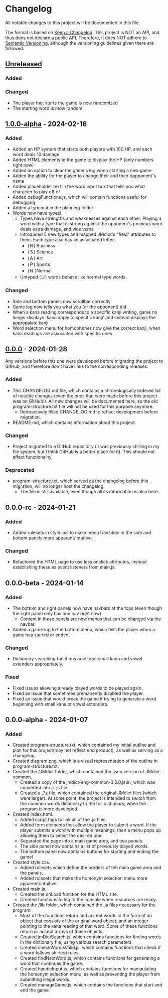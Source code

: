 # Changelog

All notable changes to this project will be documented in this file.

The format is based on [Keep a Changelog](https://keepachangelog.com/en/1.0.0/).
This project is NOT an API, and thus does not declare a public API. Therefore, it does NOT adhere to [Semantic Versioning](https://semver.org/spec/v2.0.0.html), although the versioning guidelines given there are followed.

## [Unreleased]

### Added

### Changed

- The player that starts the game is now randomized
- The starting word is mow random

## [1.0.0-alpha] - 2024-02-16

### Added

- Added an HP system that starts both players with 100 HP, and each word deals 10 damage
- Added HTML elements to the game to display the HP (only numbers right now)
- Added an option to clear the game's log when starting a new game
- Added the ability for the player to change their and their oppponent's name
- Added placeholder text in the word input box that tells you what character to play off of
- Added debugFunctions.js, which will contain functions useful for debugging
- Added a typemat in the planning folder
- Words now have types!
    - Types have strengths and weaknesses against each other. Playing a word with a type that is strong against the opponent's previous word deals extra damage, and vice versa
    - Introduced 5 new types and mapped JMdict's "field" attributes to them. Each type also has an associated letter:
        - (Ｂ) Business
        - (Ｓ) Science
        - (Ａ) Art
        - (Ｐ) Sports
        - (Ｎ )Normal
    - Untyped (Ｕ) words behave like normal type words.

### Changed

- Side and bottom panels now scrollbar correctly
- Game log now tells you what you (or the opponent) did
- When a kana reading corresponds to a specific kanji writing, game no longer displays 'kana apply to specific kanji' and instead displays the appropaiate kanji
- Word selection menu for homophones now give the correct kanji, when kana readings are associated with specific ones

## [0.0.0] - 2024-01-28

Any versions before this one were developed before migrating the project to GitHub, and therefore don't have links to the corresponding releases.

### Added

- This CHANGELOG.md file, which contains a chronologically ordered list of notable changes (even the ones that were made before this project was on GitHub!). All new changes will be documented here, so the old program-structure.txt file will not be used for this purpose anymore.
    - Retroactively filled CHANGELOG.md to reflect development before migration.
- README.md, which contains information about this project.

### Changed

- Project migrated to a GitHub repository (it was previously chilling in my file system, but I think GitHub is a better place for it). This should not affect functionality.

### Deprecated

- program-structure.txt, which served as the changelog before this migration, will no longer host the changelog.
    - The file is still available, even though all its information is also here.

## 0.0.0-rc - 2024-01-21

### Added

- Added rulesets in style.css to make menu transition in the side and bottom panels more apparent/intuitive.

### Changed

- Refactored the HTML page to use less onclick attributes, instead establishing these as event listeners from main.js.

## 0.0.0-beta - 2024-01-14

### Added

- The bottom and right panels now have navbars at the tops (even though the right panel only has one nav right now)
    - Content in these panels are now menus that can be changed via the navbar.
- Added a game log to the bottom menu, which tells the player when a game has started or ended.

### Changed

- Dictionary searching functions now treat small kana and vowel extenders appropriately.

### Fixed

- Fixed issues allowing already played words to be played again.
- Fixed an issue that sometimes premanently disabled the player.
- Fixed an issue that would break the game if trying to generate a word beginning with small kana or vowel extenders.

## 0.0.0-alpha - 2024-01-07

### Added

- Created program-structure.txt, which contained my initial outline and plan for this project(may not reflect end product), as well as serving as a changelog.
- Created diagram.png, which is a visual representation of the outline in program-structure.txt.
- Created the /JMdict folder, which contained the .json version of JMdict-common.
    - Created a copy of the jmdict-eng-common-3.5.0.json, which was converted into a .js file.
    - Created a .7z file, which contained the original JMdict files (which were larger). At some point, the project is intended to switch from the common words dictionary to the full dictionary, when the program is more developed.
- Created index.html.
    - Added script tags to link all of the .js files.
    - Added form elements that allow the player to submit a word. If the player submits a word with multiple meanings, then a menu pops up allowing them to select the desired one.
    - Separated the page into a main game area, and two panels.
    - The side panel now contains a list of previously played words.
    - The bottom panel now contains buttons for starting and ending the gamel
- Created style.css.
    - Added rulesets which define the borders of teh main game area and the panels.
    - Added rulesets that make the homonym selection menu more apparent/intuitive.
- Created main.js.
    - Created the onLoad function for the HTML site.
    - Created functions to log to the console when resources are ready.
- Created the /lib folder, which contained the .js files necessary for the program:
    - Most of the functions return and accept words in the form of an object that consists of the original word object, and an integer pointing to the kana reading of that word. Some of these functions return or accept arrays of these objects.
    - Created jmDictSearch.js, which contains functions for finding words in the dictionary file, using various search parameters.
    - Created checkWordIsValid.js, which contains functions that check if a word follows shiritori rules.
    - Created findNextWord.js, which contains functions for generating a word that continues the game.
    - Created handleInput.js. which contains functions for manipulating the homonym selection menu, as well as preventing the player from submitting illegal words.
    - Created manageGame.js, which contains the functions that start and end the game.

[Unreleased]: https://github.com/remember-username-000/shiritori-fight/compare/main...v0.0.0?diff=unified
[0.0.0]: https://github.com/remember-username-000/shiritori-fight/releases/tag/v0.0.0
[1.0.0-alpha]: https://github.com/remember-username-000/shiritori-fight/releases/tag/v1.0.0-alpha
